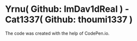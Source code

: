 # Yrnu( Github: ImDav1dReal ) - Cat1337( Github: thoumi1337 )

The code was created with the help of CodePen.io. 
